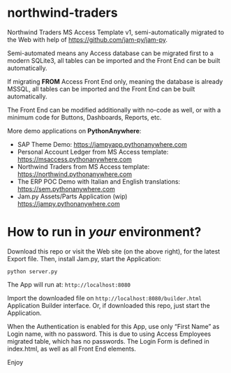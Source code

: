 # northwind-traders
Northwind Traders MS Access Template v1, semi-automatically migrated to the Web with help of https://github.com/jam-py/jam-py.

Semi-automated means any Access database can be migrated first to a modern SQLite3, all tables can be imported and the Front End can be built automatically. 

If migrating **FROM** Access Front End only, meaning the database is already MSSQL, all tables can be imported and the Front End can be built automatically.

The Front End can be modified additionally with no-code as well, or with a minimum code for Buttons, Dashboards, Reports, etc. 


More demo applications on **PythonAnywhere**:

* SAP Theme Demo: https://jampyapp.pythonanywhere.com
* Personal Account Ledger from MS Access template: https://msaccess.pythonanywhere.com
* Northwind Traders from MS Access template: https://northwind.pythonanywhere.com
* The ERP POC Demo with Italian and English translations: https://sem.pythonanywhere.com
* Jam.py Assets/Parts Application (wip) https://jampy.pythonanywhere.com

How to run in *your* environment?
==================================

Download this repo or visit the Web site (on the above right), for the latest Export file.
Then, install Jam.py, start the Application:

```
python server.py
```
The App will run at: ``http://localhost:8080``

Import the downloaded file on ``http://localhost:8080/builder.html`` Application Builder interface.
Or, if downloaded this repo, just start the Application.

When the Authentication is enabled for this App, use only “First Name” as Login name, with no password. This is due to using Access Employees migrated table, which has no passwords. The Login Form is defined in index.html, as well as all Front End elements.


Enjoy
